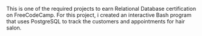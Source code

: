 This is one of the required projects to earn Relational Database certification on FreeCodeCamp.
For this project, i created an interactive Bash program that uses PostgreSQL to track the customers and appointments for hair salon.
